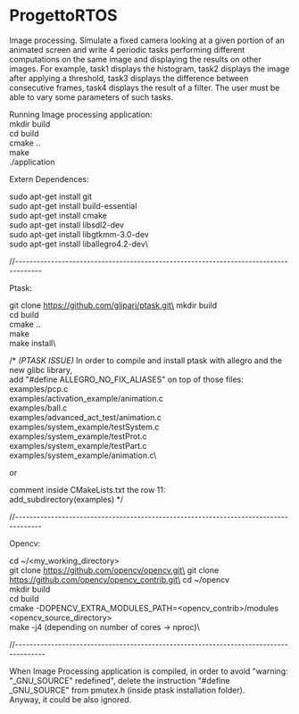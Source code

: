# ProgettoRTOS
Image processing. Simulate a fixed camera looking at a given portion of an animated screen and write 4 periodic tasks performing different computations on the same image and displaying the results on other images. For example, task1 displays the histogram, task2 displays the image after applying a threshold, task3 displays the difference between consecutive frames, task4 displays the result of a filter. The user must be able to vary some parameters of such tasks.

Running Image processing application:\
mkdir build\
cd build\
cmake ..\
make\
./application


Extern Dependences:

sudo apt-get install git\
sudo apt-get install build-essential\
sudo apt-get install cmake\
sudo apt-get install libsdl2-dev\
sudo apt-get install libgtkmm-3.0-dev\
sudo apt-get install liballegro4.2-dev\

//-------------------------------------------------------------------------------------

Ptask:

git clone https://github.com/glipari/ptask.git\
mkdir build\
cd build\
cmake ..\
make\
make install\


/* 
   _(PTASK ISSUE)_
   In order to compile and install ptask with allegro and the new glibc library,\
   add "#define ALLEGRO_NO_FIX_ALIASES" on top of those files:\
   examples/pcp.c\
   examples/activation_example/animation.c\
   examples/ball.c\
   examples/advanced_act_test/animation.c\
   examples/system_example/testSystem.c\
   examples/system_example/testProt.c\
   examples/system_example/testPart.c\
   examples/system_example/animation.c\
   
   or
   
   comment inside CMakeLists.txt the row 11:\
   add_subdirectory(examples)
*/
   

//-------------------------------------------------------------------------------------

Opencv:

cd ~/<my_working_directory>\
git clone https://github.com/opencv/opencv.git\
git clone https://github.com/opencv/opencv_contrib.git\
cd ~/opencv\
mkdir build\
cd build\
cmake -DOPENCV_EXTRA_MODULES_PATH=<opencv_contrib>/modules <opencv_source_directory>\
make -j4     (depending on number of cores -> nproc)\

//--------------------------------------------------------------------------------------

When Image Processing application is compiled, in order to avoid "warning:\
"_GNU_SOURCE" redefined", delete the instruction "#define _GNU_SOURCE" from pmutex.h
(inside ptask installation folder).\
Anyway, it could be also ignored.

